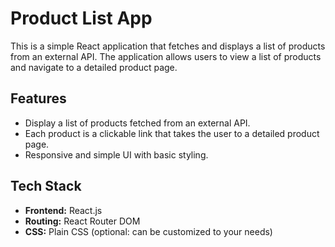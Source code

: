 # Product List App

This is a simple React application that fetches and displays a list of products from an external API. The application allows users to view a list of products and navigate to a detailed product page.

## Features

- Display a list of products fetched from an external API.
- Each product is a clickable link that takes the user to a detailed product page.
- Responsive and simple UI with basic styling.

## Tech Stack

- **Frontend:** React.js
- **Routing:** React Router DOM
- **CSS:** Plain CSS (optional: can be customized to your needs)
